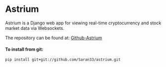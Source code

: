 # Astrium

Astrium is a Django web app for viewing real-time cryptocurrency and stock market data via Websockets.

The repository can be found at:
[Github-Astrium](https://github.com/Saran33/astrium/)

#### To install from git:
`pip install git+git://github.com/Saran33/astrium.git`
